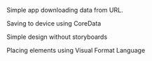 Simple app downloading data from URL.

Saving to device using CoreData

Simple design without storyboards

Placing elements using Visual Format Language